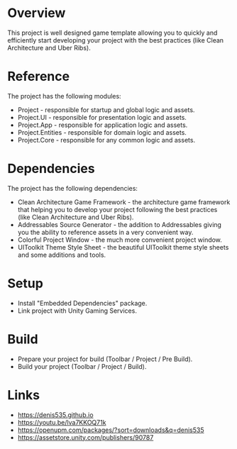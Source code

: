 # Overview
This project is well designed game template allowing you to quickly and efficiently start developing your project with the best practices (like Clean Architecture and Uber Ribs).

# Reference
The project has the following modules:
- Project - responsible for startup and global logic and assets.
- Project.UI - responsible for presentation logic and assets.
- Project.App - responsible for application logic and assets.
- Project.Entities - responsible for domain logic and assets.
- Project.Core - responsible for any common logic and assets.

# Dependencies
The project has the following dependencies:
- Clean Architecture Game Framework - the architecture game framework that helping you to develop your project following the best practices (like Clean Architecture and Uber Ribs).
- Addressables Source Generator - the addition to Addressables giving you the ability to reference assets in a very convenient way.
- Colorful Project Window - the much more convenient project window.
- UIToolkit Theme Style Sheet - the beautiful UIToolkit theme style sheets and some additions and tools.

# Setup
- Install "Embedded Dependencies" package.
- Link project with Unity Gaming Services.

# Build
- Prepare your project for build (Toolbar / Project / Pre Build).
- Build your project (Toolbar / Project / Build).

# Links
- https://denis535.github.io
- https://youtu.be/lva7KKOQ71k
- https://openupm.com/packages/?sort=downloads&q=denis535
- https://assetstore.unity.com/publishers/90787
